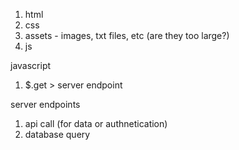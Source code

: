 1. html
2. css
3. assets - images, txt files, etc (are they too large?)
3. js

javascript
1. $.get > server endpoint


server endpoints
1. api call (for data or authnetication)
2. database query
